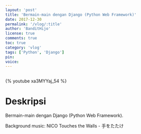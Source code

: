 ```yaml
---
layout: 'post'
title: 'Bermain-main dengan Django (Python Web Framework)'
date: 2017-12-30
permalink: '/vlog/:title'
author: 'BanditHijo'
license: true
comments: true
toc: true
category: 'vlog'
tags: ['Python', 'Django']
pin:
voice:
---
```


<div style="margin-top:30px;"></div>

{% youtube xa3MYYaj_54 %}

# Deskripsi

Bermain-main dengan Django (Python Web Framework).

Background music:
NICO Touches the Walls - 手をたたけ
